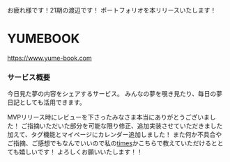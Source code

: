 お疲れ様です！21期の渡辺です！
ポートフォリオを本リリースいたします！

# YUMEBOOK
https://www.yume-book.com

### サービス概要
今日見た夢の内容をシェアするサービス。
みんなの夢を覗き見たり、毎日の夢日記としても活用できます。

  
MVPリリース時にレビューを下さったみなさま本当にありがとうございました！
ご指摘いただいた部分を可能な限り修正、追加実装させていただきました
加えて、タグ機能とマイページにカレンダー追加しました！
また何か不具合やご指摘、ご感想でもなんでいいので私の[times](https://chat.runteq.jp/runteq/channels/times_21_watanabe_ayako)かこちらで教えていただけるととても嬉しいです！
よろしくお願いいたします！！